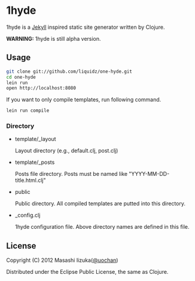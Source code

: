 # 1hyde

1hyde is a [Jekyll](https://github.com/mojombo/jekyll) inspired static site generator written by Clojure.

**WARNING:** 1hyde is still alpha version.

## Usage

```bash
git clone git://github.com/liquidz/one-hyde.git
cd one-hyde
lein run
open http://localhost:8080
```

If you want to only compile templates, run following command.

```bash
lein run compile
```

### Directory

 * template/_layout

    Layout directory (e.g., default.clj, post.clj)

 * template/_posts

    Posts file directory. Posts must be named like "YYYY-MM-DD-title.html.clj"

 * public

    Public directory. All compiled templates are putted into this directory.

 * _config.clj

    1hyde configuration file. Above directory names are defined in this file.


## License

Copyright (C) 2012 Masashi Iizuka([@uochan](http://twitter.com/uochan/)) 
 
Distributed under the Eclipse Public License, the same as Clojure. 

